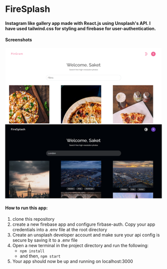 # FireSplash


#### Instagram like gallery app made with React.js using Unsplash's API. I have used tailwind.css for styling and firebase for user-authentication.

#### Screenshots

![App screenshot 1](screenshots/screenshot_1.png)
![App screenshot 2](screenshots/screenshot_2.png)


#### How to run this app:
1. clone this repository
2. create a new firebase app and configure firbase-auth. Copy your app credentials into a .env file at the root directory
3. Create an unsplash developer account and make sure your api config is secure by saving it to a .env file
4. Open a new terminal in the project directory and run the following:
    - `npm install`
    - and then, `npm start`
5. Your app should now be up and running on localhost:3000

